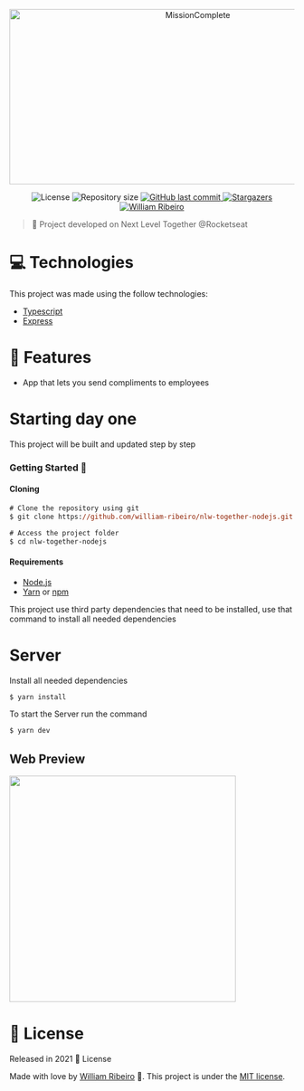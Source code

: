 [node-url]: https://nodejs.org/en
[yarn-url]: https://classic.yarnpkg.com/
[npm-url]:  https://www.npmjs.com/

<p align="center">
   <img src="./.github/web-landing.png" alt="MissionComplete" width="650" height="310"/>
</p>

<p align="center">	

 <img alt="License" src="https://img.shields.io/badge/license-MIT-8257E5">

  <img alt="Repository size" src="https://img.shields.io/github/repo-size/william-ribeiro/nlw-together-nodejs?color=774DD6" >
  
  <a href="https://github.com/william-ribeiro/nlw-together-nodejs/commits/master">  
  
  
  <img alt="GitHub last commit" src="https://img.shields.io/github/last-commit/william-ribeiro/nlw-together-nodejs?color=774DD6">
  </a> 

  
 
  <a href="https://github.com/william-ribeiro/nlw-together-nodejs/stargazers">
    <img alt="Stargazers" src="https://img.shields.io/github/stars/william-ribeiro/nlw-together-nodejs?color=8257E5&logo=github">
  </a>
     <a href="https://www.linkedin.com/in/william-ribeiro-0b5ab911a/">
      <img alt="William Ribeiro" src="https://img.shields.io/badge/-WilliamRibeiro-8257e5?style=flat&logo=Linkedin&logoColor=white" />
   </a>

</p>

> :rocket: Project developed on Next Level Together @Rocketseat

# :computer: Technologies
This project was made using the follow technologies:

* [Typescript](https://www.typescriptlang.org/)           
* [Express](https://expressjs.com/)      

# :rocket: Features

* App that lets you send compliments to employees

# Starting day one

This project will be built and updated step by step

### Getting Started 🚀

#### Cloning

```ps
# Clone the repository using git
$ git clone https://github.com/william-ribeiro/nlw-together-nodejs.git

# Access the project folder
$ cd nlw-together-nodejs
```

#### Requirements
* [Node.js][node-url]
* [Yarn][yarn-url] or [npm][npm-url]

This project use third party dependencies that need to be installed, use that command to install all needed dependencies

# Server
Install all needed dependencies
```ps
$ yarn install
```

To start the Server run the command
```ps
$ yarn dev
```

## Web Preview
<div>
   
   <img src="./.github/web-list.png" width="400px">
</div>


# :closed_book: License

Released in 2021 :closed_book: License

Made with love by [William Ribeiro](https://github.com/william-ribeiro) 🚀.
This project is under the [MIT license](./LICENSE).



